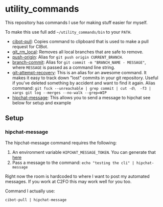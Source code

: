 # utility_commands

This repository has commands I use for making stuff easier for myself.

To make this use full add `~/utility_commands/bin` to your `PATH`.

* [cibot-pull][cibot-pull]: Copies command to clipboard that is used to make a pull request for CIBot.
* [git_rm_local][git_rm_local]: Removes all local branches that are safe to remove.
* [push-origin][push-origin]: Alias for `git push origin CURRENT_BRANCH`.
* [branch-commit][branch-commit]: Alias for `git commit -m "BRANCH_NAME - MESSAGE"`, where `MESSAGE` is passed as a command line string.
* [git-attempt-recovery][git-attempt-recovery]: This is an alias for an awesome command. It makes it easy to track down "lost" commits in your git repository. Useful if you've deleted something by accident and want to find it again. Alias command: `git fsck --unreachable | grep commit | cut -d\  -f3 | xargs git log --merges --no-walk --grep=WIP`
* [hipchat-message][hipchat-message]: This allows you to send a message to hipchat see below for setup and example


## Setup

### hipchat-message

The hipchat-message command requires the following:

1. An environment variable `HIPCHAT_MESSAGE_TOKEN`. You can generate that [here][hipchat-token-url]
2. Pass a message to the command: `echo "testing the cli" | hipchat-message`

Right now the room is hardcoded to where I want to post my automated messages. If you work at C2FO this may
work well for you too.

Command I actually use:

`cibot-pull | hipchat-message`

[cibot-pull]: bin/cibot-pull
[git_rm_local]: bin/git_rm_local
[push-origin]: bin/push-origin
[branch-commit]: bin/branch-commit
[git-attempt-recovery]: bin/git-attempt-recovery
[hipchat-message]: bin/hipchat-message
[hipchat-token-url]: https://c2fo.hipchat.com/account/api
